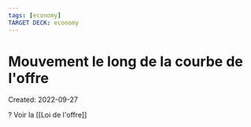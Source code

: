 ```yaml
---
tags: [economy] 
TARGET DECK: economy
---
```

# Mouvement le long de la courbe de l'offre
Created: 2022-09-27

?
Voir la [[Loi de l'offre]]
<!--SR:!2023-01-01,72,290-->